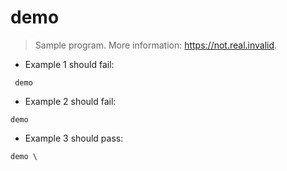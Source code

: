# demo

> Sample program.
> More information: <https://not.real.invalid>.

- Example 1 should fail:

` demo`

- Example 2 should fail:

`demo `

- Example 3 should pass:

`demo \ `
